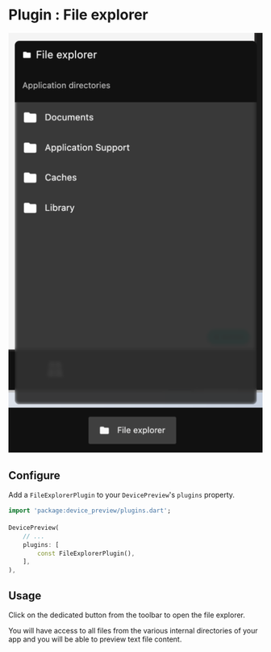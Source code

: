 # Plugin : File explorer

![illustration](images/file_explorer.png ':size=250')

## Configure

Add a `FileExplorerPlugin` to your `DevicePreview`'s `plugins` property.

```dart
import 'package:device_preview/plugins.dart';

DevicePreview(
    // ...
    plugins: [
        const FileExplorerPlugin(),
    ],
),
```

## Usage

Click on the dedicated button from the toolbar to open the file explorer.

You will have access to all files from the various internal directories of your app and you will be able to preview text file content.
